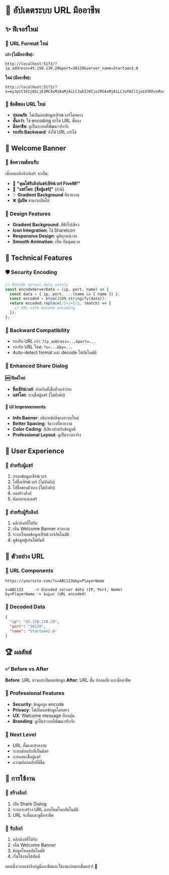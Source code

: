 # 🚀 อัปเดตระบบ URL มืออาชีพ

## ✨ ฟีเจอร์ใหม่

### 🔗 URL Format ใหม่
**เก่า (ไม่มืออาชีพ):**
```
http://localhost:5173/?ip_address=45.150.130.20&port=30120&server_name=Startown2.0
```

**ใหม่ (มืออาชีพ):**
```
http://localhost:5173/?s=eyJpcCI6IjQ1LjE1MC4xMzAuMjAiLCJwb3J0IjoiMzAxMjAiLCJuYW1lIjoiU3RhcnRvd24yLjAifQ&by=YourName
```

### 🎯 ข้อดีของ URL ใหม่
- **ปลอดภัย**: ไม่เปิดเผยข้อมูลเซิร์ฟเวอร์โดยตรง
- **สั้นกว่า**: ใช้ encoding ทำให้ URL สั้นลง
- **มืออาชีพ**: ดูเป็นระบบที่พัฒนาจริงจัง
- **รองรับ Backward**: ยังใช้ URL เก่าได้

## 🎉 Welcome Banner

### 🌟 ข้อความต้อนรับ
เมื่อคนคลิกลิงก์แชร์ จะเห็น:
- 🎉 **"คุณได้รับลิงก์แชร์เซิร์ฟเวอร์ FiveM!"**
- 👤 **"แชร์โดย: [ชื่อผู้แชร์]"** (ถ้ามี)
- ✨ **Gradient Background** สีสวยงาม
- ❌ **ปุ่มปิด** สามารถปิดได้

### 🎨 Design Features
- **Gradient Background**: สีฟ้าไปเขียว
- **Icon Integration**: ใช้ ShareIcon
- **Responsive Design**: ดูดีทุกหน้าจอ
- **Smooth Animation**: เปิด-ปิดนุ่มนวล

## 🔧 Technical Features

### 🛡️ Security Encoding
```javascript
// Encode server data safely
const encodeServerData = (ip, port, name) => {
  const data = { ip, port, ...(name && { name }) };
  const encoded = btoa(JSON.stringify(data));
  return encoded.replace(/[+/=]/g, (match) => {
    // URL-safe base64 encoding
  });
};
```

### 🔄 Backward Compatibility
- รองรับ URL เก่า: `?ip_address=...&port=...`
- รองรับ URL ใหม่: `?s=...&by=...`
- Auto-detect format และ decode ให้อัตโนมัติ

### 📱 Enhanced Share Dialog

#### 🆕 ฟิลด์ใหม่
- **ชื่อเซิร์ฟเวอร์**: สำหรับตั้งชื่อที่จดจำง่าย
- **แชร์โดย**: ระบุชื่อผู้แชร์ (ไม่บังคับ)

#### 🎨 UI Improvements
- **Info Banner**: อธิบายข้อดีของระบบใหม่
- **Better Spacing**: จัดวางที่สวยงาม
- **Color Coding**: สีเขียวสำหรับข้อมูลดี
- **Professional Layout**: ดูเป็นระบบจริง

## 🎯 User Experience

### 👤 สำหรับผู้แชร์
1. กรอกข้อมูลเซิร์ฟเวอร์
2. ใส่ชื่อเซิร์ฟเวอร์ (ไม่บังคับ)
3. ใส่ชื่อของตัวเอง (ไม่บังคับ)
4. กดสร้างลิงก์
5. คัดลอกและแชร์

### 👥 สำหรับผู้รับลิงก์
1. คลิกลิงก์ที่ได้รับ
2. เห็น Welcome Banner สวยงาม
3. ระบบโหลดข้อมูลเซิร์ฟเวอร์อัตโนมัติ
4. ดูข้อมูลผู้เล่นได้ทันที

## 🔮 ตัวอย่าง URL

### 📝 URL Components
```
https://yoursite.com/?s=ABC123&by=PlayerName

s=ABC123     -> Encoded server data (IP, Port, Name)
by=PlayerName -> ชื่อผู้แชร์ (URL encoded)
```

### 🎪 Decoded Data
```json
{
  "ip": "45.150.130.20",
  "port": "30120", 
  "name": "Startown2.0"
}
```

## 🏆 ผลลัพธ์

### ✅ Before vs After
**Before**: URL ยาวและเปิดเผยข้อมูล
**After**: URL สั้น ปลอดภัย และมืออาชีพ

### 🎉 Professional Features
- **Security**: ข้อมูลถูก encode
- **Privacy**: ไม่เปิดเผยข้อมูลโดยตรง
- **UX**: Welcome message ที่อบอุ่น
- **Branding**: ดูเป็นระบบที่พัฒนาจริงจัง

### 🚀 Next Level
- URL สั้นและสวยงาม
- ระบบต้อนรับที่เป็นมิตร
- การแสดงชื่อผู้แชร์
- ความปลอดภัยที่ดีขึ้น

## 🎯 การใช้งาน

### 🔗 สร้างลิงก์
1. เปิด Share Dialog
2. ระบบจะสร้าง URL แบบใหม่โดยอัตโนมัติ
3. URL จะสั้นและดูมืออาชีพ

### 📱 รับลิงก์
1. คลิกลิงก์ที่ได้รับ
2. เห็น Welcome Banner
3. ข้อมูลโหลดอัตโนมัติ
4. เริ่มใช้งานได้ทันที

ตอนนี้ระบบแชร์ลิงก์ดูมืออาชีพและใช้งานง่ายมากขึ้นแล้ว! 🎉